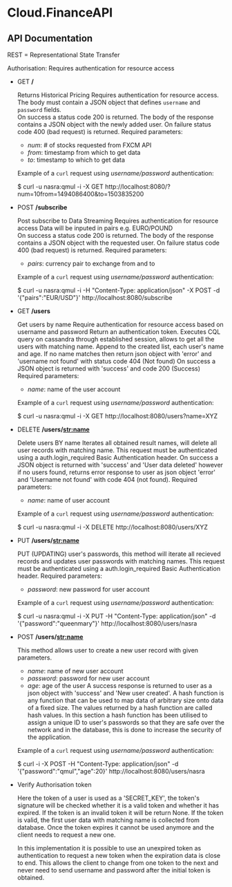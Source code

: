 # Cloud.FinanceAPI
 

API Documentation
-----------------

REST = Representational State Transfer 


Authorisation: Requires authentication for resource access

- GET **/**
	
	Returns Historical Pricing 
	Requires authentication for resource access.
    The body must contain a JSON object that defines `username` and `password` fields.<br>
    On success a status code 200 is returned. The body of the response contains a JSON object with the newly added user.
    On failure status code 400 (bad request) is returned.
    Required parameters:
    - *num*: # of stocks requested from FXCM API
    - *from*: timestamp from which to get data
    - *to*: timestamp to which to get data

    Example of a `curl` request using *username/password* authentication:

    $ curl -u nasra:qmul -i -X GET http://localhost:8080/?num=10from=1494086400&to=1503835200

- POST **/subscribe**

	Post subscribe to Data Streaming 
	Requires authentication for resource access
	Data will be inputed in pairs e.g. EURO/POUND    
    On success a status code 200 is returned. The body of the response contains a JSON object with the requested user.
    On failure status code 400 (bad request) is returned.
    Required parameters:
    - *pairs*: currency pair to exchange from and to

    Example of a `curl` request using *username/password* authentication:

    $ curl -u nasra:qmul -i -H "Content-Type: application/json" -X POST -d '{"pairs":"EUR/USD"}' http://localhost:8080/subscribe

- GET **/users**

	Get users by name 
	Require authentication for resource access based on username and password
    Return an authentication token.
    Executes CQL query on cassandra through established session, allows to get all the users with matching name. 
    Append to the created list, each user's name and age.
    If no name matches then return json object with 'error' and 'username not found' with status code 404 (Not found)
    On success a JSON object is returned with 'success' and code 200 (Success)
    Required parameters:
    - *name*: name of the user account

    Example of a `curl` request using *username/password* authentication:

    $ curl -u nasra:qmul -i -X GET http://localhost:8080/users?name=XYZ

- DELETE **/users/<str:name>**

	Delete users BY name
    Iterates all obtained result names, will delete all user records with matching name.
    This request must be authenticated using a auth.login_required Basic Authentication header.
    On success a JSON object is returned with 'success' and 'User data deleted' however if no users found, returns error response to user as json object 'error' and 'Username not found' with code 404 (not found).
    Required parameters:
    - *name*: name of user account

    Example of a `curl` request using *username/password* authentication:

    $ curl -u nasra:qmul -i -X DELETE http://localhost:8080/users/XYZ

- PUT **/users/<str:name>**

	PUT (UPDATING) user's passwords, this method will iterate all recieved records and updates user passwords with matching names. 
	This request must be authenticated using a auth.login_required Basic Authentication header. 
	Required parameters:
	- *password*: new password for user account

    Example of a `curl` request using *username/password* authentication:

    $ curl -u nasra:qmul -i -X PUT -H "Content-Type: application/json" -d '{"password":"queenmary"}' http://localhost:8080/users/nasra

- POST **/users/<str:name>**

	This method allows user to create a new user record with given parameters. 
	- *name*: name of new user account 
	- *password*: password for new user account
	- *age*: age of the user
	A success response is returned to user as a json object with 'success' and 'New user created'. A hash function is any function that can be used to map data of arbitrary size onto data of a fixed size. The values returned by a hash function are called hash values. In this section a hash function has been utilised to assign a unique ID to user's passwords so that they are safe over the network and in the database, this is done to increase the security of the application. 

    Example of a `curl` request using *username/password* authentication:

    $ curl -i -X POST -H "Content-Type: application/json" -d '{"password":"qmul","age":20}' http://localhost:8080/users/nasra

- Verify Authorisation token 

	Here the token of a user is used as a 'SECRET_KEY', the token's signature will be checked whether it is a valid token and whether it has expired. If the token is an invalid token it will be return None. If the token is valid, the first user data with matching name is collected from database. Once the token expires it cannot be used anymore and the client needs to request a new one. 

	In this implementation it is possible to use an unexpired token as authentication to request a new token when the expiration data is close to end. This allows the client to change from one token to the next and never need to send username and password after the initial token is obtained.

